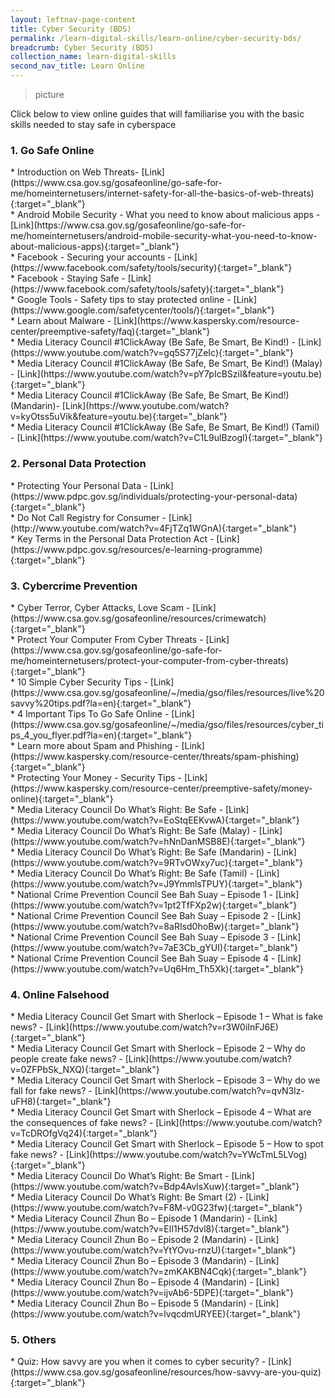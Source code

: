 ```yaml
---
layout: leftnav-page-content
title: Cyber Security (BDS)
permalink: /learn-digital-skills/learn-online/cyber-security-bds/
breadcrumb: Cyber Security (BDS)
collection_name: learn-digital-skills
second_nav_title: Learn Online
---
```

> picture<br>

Click below to view online guides that will familiarise you with the basic skills needed to stay safe in cyberspace<br>

<h3>1. Go Safe Online</h3>
* Introduction on Web Threats- [Link](https://www.csa.gov.sg/gosafeonline/go-safe-for-me/homeinternetusers/internet-safety-for-all-the-basics-of-web-threats){:target="_blank"}<br>
* Android Mobile Security - What you need to know about malicious apps - [Link](https://www.csa.gov.sg/gosafeonline/go-safe-for-me/homeinternetusers/android-mobile-security-what-you-need-to-know-about-malicious-apps){:target="_blank"}<br>
* Facebook - Securing your accounts - [Link](https://www.facebook.com/safety/tools/security){:target="_blank"}<br>
* Facebook - Staying Safe - [Link](https://www.facebook.com/safety/tools/safety){:target="_blank"}<br>
* Google Tools - Safety tips to stay protected online - [Link](https://www.google.com/safetycenter/tools/){:target="_blank"}<br>
* Learn about Malware - [Link](https://www.kaspersky.com/resource-center/preemptive-safety/faq){:target="_blank"}<br>
* Media Literacy Council #1ClickAway (Be Safe, Be Smart, Be Kind!) - [Link](https://www.youtube.com/watch?v=gq5S77jZeIc){:target="_blank"}<br>
* Media Literacy Council #1ClickAway (Be Safe, Be Smart, Be Kind!) (Malay) - [Link](https://www.youtube.com/watch?v=pY7pIcBSziI&feature=youtu.be){:target="_blank"}<br>
* Media Literacy Council #1ClickAway (Be Safe, Be Smart, Be Kind!) (Mandarin)- [Link](https://www.youtube.com/watch?v=kyOtss5uVik&feature=youtu.be){:target="_blank"}<br>
* Media Literacy Council #1ClickAway (Be Safe, Be Smart, Be Kind!) (Tamil) - [Link](https://www.youtube.com/watch?v=C1L9ulBzogI){:target="_blank"}<br>
<h3>2. Personal Data Protection</h3>
* Protecting Your Personal Data - [Link](https://www.pdpc.gov.sg/individuals/protecting-your-personal-data){:target="_blank"}<br>
* Do Not Call Registry for Consumer - [Link](http://www.youtube.com/watch?v=4FjTZq1WGnA){:target="_blank"}<br>
* Key Terms in the Personal Data Protection Act - [Link](https://www.pdpc.gov.sg/resources/e-learning-programme){:target="_blank"}<br>
<h3>3. Cybercrime Prevention</h3>
* Cyber Terror, Cyber Attacks, Love Scam - [Link](https://www.csa.gov.sg/gosafeonline/resources/crimewatch){:target="_blank"}<br>
* Protect Your Computer From Cyber Threats - [Link](https://www.csa.gov.sg/gosafeonline/go-safe-for-me/homeinternetusers/protect-your-computer-from-cyber-threats){:target="_blank"}<br>
* 10 Simple Cyber Security Tips - [Link](https://www.csa.gov.sg/gosafeonline/~/media/gso/files/resources/live%20savvy%20tips.pdf?la=en){:target="_blank"}<br>
* 4 Important Tips To Go Safe Online - [Link](https://www.csa.gov.sg/gosafeonline/~/media/gso/files/resources/cyber_tips_4_you_flyer.pdf?la=en){:target="_blank"}<br>
* Learn more about Spam and Phishing - [Link](https://www.kaspersky.com/resource-center/threats/spam-phishing){:target="_blank"}<br>
* Protecting Your Money - Security Tips - [Link](https://www.kaspersky.com/resource-center/preemptive-safety/money-online){:target="_blank"}<br>
* Media Literacy Council Do What’s Right: Be Safe - [Link](https://www.youtube.com/watch?v=EoStqEEKvwA){:target="_blank"}<br>
* Media Literacy Council Do What’s Right: Be Safe (Malay) - [Link](https://www.youtube.com/watch?v=hNnDanMSB8E){:target="_blank"}<br>
* Media Literacy Council Do What’s Right: Be Safe (Mandarin) - [Link](https://www.youtube.com/watch?v=9RTvOWxy7uc){:target="_blank"}<br>
* Media Literacy Council Do What’s Right: Be Safe (Tamil) - [Link](https://www.youtube.com/watch?v=J9YmmlsTPUY){:target="_blank"}<br>
* National Crime Prevention Council See Bah Suay – Episode 1 - [Link](https://www.youtube.com/watch?v=1pt2TfFXp2w){:target="_blank"}<br>
* National Crime Prevention Council See Bah Suay – Episode 2 - [Link](https://www.youtube.com/watch?v=8aRIsd0hoBw){:target="_blank"}<br>
* National Crime Prevention Council See Bah Suay – Episode 3 - [Link](https://www.youtube.com/watch?v=7aE3Cb_gYUI){:target="_blank"}<br>
* National Crime Prevention Council See Bah Suay – Episode 4 - [Link](https://www.youtube.com/watch?v=Uq6Hm_Th5Xk){:target="_blank"}<br>
<h3>4. Online Falsehood</h3>
* Media Literacy Council Get Smart with Sherlock – Episode 1 – What is fake news? - [Link](https://www.youtube.com/watch?v=r3W0iInFJ6E){:target="_blank"}<br>
* Media Literacy Council Get Smart with Sherlock – Episode 2 – Why do people create fake news? - [Link](https://www.youtube.com/watch?v=0ZFPbSk_NXQ){:target="_blank"}<br>
* Media Literacy Council Get Smart with Sherlock – Episode 3 – Why do we fall for fake news? - [Link](https://www.youtube.com/watch?v=qvN3lz-uFH8){:target="_blank"}<br>
* Media Literacy Council Get Smart with Sherlock – Episode 4 – What are the consequences of fake news? - [Link](https://www.youtube.com/watch?v=TcDROfgVq24){:target="_blank"}<br>
* Media Literacy Council Get Smart with Sherlock – Episode 5 – How to spot fake news? - [Link](https://www.youtube.com/watch?v=YWcTmL5LVog){:target="_blank"}<br>
* Media Literacy Council Do What’s Right: Be Smart - [Link](https://www.youtube.com/watch?v=Bdp4AvlsXuw){:target="_blank"}<br>
* Media Literacy Council Do What’s Right: Be Smart (2) - [Link](https://www.youtube.com/watch?v=F8M-v0G23fw){:target="_blank"}<br>
* Media Literacy Council Zhun Bo – Episode 1 (Mandarin) - [Link](https://www.youtube.com/watch?v=ElI1H57dvl8){:target="_blank"}<br>
* Media Literacy Council Zhun Bo – Episode 2 (Mandarin) - [Link](https://www.youtube.com/watch?v=YtYOvu-rnzU){:target="_blank"}<br>
* Media Literacy Council Zhun Bo – Episode 3 (Mandarin) - [Link](https://www.youtube.com/watch?v=zmKAKBN4Cqk){:target="_blank"}<br>
* Media Literacy Council Zhun Bo – Episode 4 (Mandarin) - [Link](https://www.youtube.com/watch?v=ijvAb6-5DPE){:target="_blank"}<br>
* Media Literacy Council Zhun Bo – Episode 5 (Mandarin) - [Link](https://www.youtube.com/watch?v=lvqcdmURYEE){:target="_blank"}<br>
<h3>5. Others</h3>
* Quiz: How savvy are you when it comes to cyber security? - [Link](https://www.csa.gov.sg/gosafeonline/resources/how-savvy-are-you-quiz){:target="_blank"}<br>
